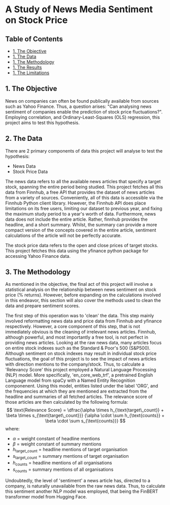 # A Study of News Media Sentiment on Stock Price

## Table of Contents
 - [1. The Objective](#1.-The-Objective)
 - [1. The Data](#2.-The-Data)
 - [1. The Methodology](#3.-The-Methodology)
 - [1. The Results](#4.-The-Results)
 - [1. The Limitations](#5.-The-Limitations)

## 1. The Objective


News on companies can often be found publically available from sources such as Yahoo Finance. Thus, a question arises: "Can analysing news sentiment of companies enable the prediction of stock price fluctuations?".
Employing correlation, and Ordinary-Least-Squares (OLS) regression, this project aims to test this hypothesis.

## 2. The Data

There are 2 primary components of data this project will analyse to test the hypothesis:
 - News Data
 - Stock Price Data

The news data refers to all the available news articles that specify a target stock, spanning the entire period being studied. 
This project fetches all this data from Finnhub, a free API that provides the dataset of news articles from a variety of sources.
Conveniently, all of this data is accessible via the Finnhub Python client library.
However, the Finnhub API does place limitations on its free users, limiting our dataset to previous year, and fixing the maximum study period to a year's worth of data.
Furthermore, news data does not include the entire article. Rather, finnhub provides the headline, and a short summary. 
Whilst, the summary can provide a more compact version of the concepts covered in the entire article, sentiment calculations of the article will not be perfectly accurate.

The stock price data refers to the open and close prices of target stocks.
This project fetches this data using the yfinance python package for accessing Yahoo Finance data.

## 3. The Methodology

As mentioned in the objective, the final act of this project will involve a statistical analysis on the relationship between news sentiment on stock price (% returns).
However, before expanding on the calculations involved in this endeavor, this section will also cover the methods used to clean the data and prepare sentiment scores.

The first step of this operation was to 'clean' the data. This step mainly involved reformatting news data and price data from Finnhub and yfinance respectively.
However, a core component of this step, that is not immediately obvious is the cleaning of irrelevant news articles.
Finnhub, although powerful, and most importantly a free tool, is not perfect in providing news articles. Looking at the raw news data, many articles focus on entire stock indexes such as the Standard & Poor's 500 (S&P500).
Although sentiment on stock indexes may result in individual stock price fluctuations, the goal of this project is to see the impact of news articles with direction mentions to the company/stock.
Thus, to calculate a 'Relevancy Score' this project employed a Natural Language Processing (NLP) model. More specifically, 'en_core_web_trf', a pretrained English Language model from spaCy with a Named Entity Recognition componenent. Using this model, entities listed under the label 'ORG', and the frequencies at which they are mentioned are extracted from the headline and summaries of all fetched articles.
The relevance score of those articles are then calculated by the following formula:
$$
\text{Relevance Score} = \dfrac{\alpha \times h_{\text{target\_count}} + \beta \times s_{\text{target\_count}}} {\alpha \cdot \sum h_{\text{counts}} + \beta \cdot \sum s_{\text{counts}}}
$$
where:
- $\alpha$ = weight constant of headline mentions
- $\beta$ = weight constant of summary mentions
- $h_{\text{target\_count}}$ = headline mentions of target organisation
- $s_{\text{target\_count}}$ = summary mentions of target organisation
- $h_{\text{counts}}$ = headline mentions of all organisations
- $s_{\text{counts}}$ = summary mentions of all organisations

Undoubtedly, the level of 'sentiment' a news article has, directed to a company, is naturally unavailable from the raw news data. Thus, to calculate this sentiment another NLP model was employed, that being the FinBERT transformer model from Hugging Face.








